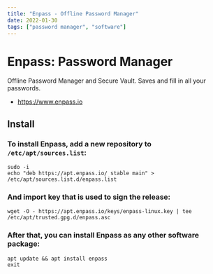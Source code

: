 ```yaml
---
title: "Enpass - Offline Password Manager"
date: 2022-01-30
tags: ["password manager", "software"]
---
```


# Enpass: Password Manager

Offline Password Manager and Secure Vault. Saves and fill in all your passwords.

- https://www.enpass.io

## Install

### To install Enpass, add a new repository to `/etc/apt/sources.list`:
~~~shell
sudo -i
echo "deb https://apt.enpass.io/ stable main" > /etc/apt/sources.list.d/enpass.list
~~~

### And import key that is used to sign the release:
~~~shell
wget -O - https://apt.enpass.io/keys/enpass-linux.key | tee /etc/apt/trusted.gpg.d/enpass.asc
~~~

### After that, you can install Enpass as any other software package:
~~~shell
apt update && apt install enpass
exit
~~~
